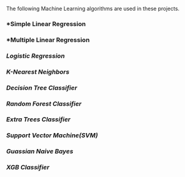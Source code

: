 The following Machine Learning algorithms are used in these projects.
### ***Simple Linear Regression**
### ***Multiple Linear Regression**
### *Logistic Regression*
### *K-Nearest Neighbors*
### *Decision Tree Classifier*
### *Random Forest Classifier*
### *Extra Trees Classifier*
### *Support Vector Machine(SVM)*
### *Guassian Naive Bayes*
### *XGB Classifier*
